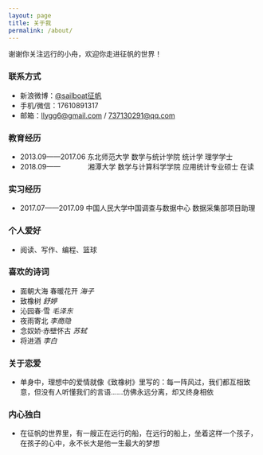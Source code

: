 ```yaml
---
layout: page
title: 关于我
permalink: /about/
---
```


<div align='left'>
<p>谢谢你关注远行的小舟，欢迎你走进征帆的世界！</p>
</div>

### 联系方式
- 新浪微博：[@sailboat征帆](https://weibo.com/u/3167301301?refer_flag=1001030102_&is_hot=1)
- 手机/微信：17610891317
- 邮箱：llygg6@gmail.com / 737130291@qq.com

### 教育经历

- 2013.09——2017.06 东北师范大学 数学与统计学院 统计学 理学学士
- 2018.09—— &nbsp;&nbsp;&nbsp;&nbsp;&nbsp;&nbsp;&nbsp;&nbsp;&nbsp;&nbsp;&nbsp;&nbsp;&nbsp;湘潭大学 数学与计算科学学院 应用统计专业硕士 在读

### 实习经历

- 2017.07——2017.09 中国人民大学中国调查与数据中心 数据采集部项目助理

### 个人爱好

- 阅读、写作、编程、篮球

### 喜欢的诗词

- 面朝大海 春暖花开 *海子*
- 致橡树 *舒婷*
- 沁园春·雪 *毛泽东*
- 夜雨寄北 *李商隐*
- 念奴娇·赤壁怀古 *苏轼*
- 将进酒 *李白*

### 关于恋爱

- 单身中，理想中的爱情就像《致橡树》里写的：每一阵风过，我们都互相致意，但没有人听懂我们的言语……仿佛永远分离，却又终身相依

### 内心独白

- 在征帆的世界里，有一艘正在远行的船，在远行的船上，坐着这样一个孩子，在孩子的心中，永不长大是他一生最大的梦想
